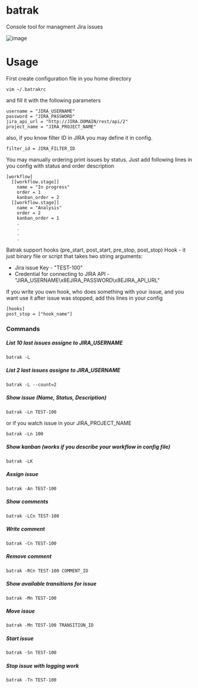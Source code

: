 # batrak

Console tool for managment Jira issues

![image](https://cloud.githubusercontent.com/assets/4948221/6000483/4a522496-aad6-11e4-84b2-5715c02af86d.gif)

# Usage

First create configuration file in you home directory

```
vim ~/.batrakrc
```

and fill it with the following parameters

```
username = "JIRA_USERNAME"
password = "JIRA_PASSWORD"
jira_api_url = "http://JIRA.DOMAIN/rest/api/2"
project_name = "JIRA_PROJECT_NAME"
```
also, if you know filter ID in JIRA you may define it in config.
```
filter_id = JIRA_FILTER_ID
```

You may manually ordering print issues by status.
Just add following lines in you config with status and order description
```
[workflow]
  [[workflow.stage]]
    name = "In progress"
    order = 1
    kanban_order = 2
  [[workflow.stage]]
    name = "Analysis"
    order = 2
    kanban_order = 1
    .
    .
    .
    .
```
Batrak support hooks (pre_start, post_start, pre_stop, post_stop)
Hook - it just binary file or script that takes two string arguments:
* Jira issue Key - "TEST-100"
* Credential for connecting to JIRA API - "JIRA_USERNAME\x8EJIRA_PASSWORD\x8EJIRA_API_URL"

If you write you own hook, who does something with your issue, and you want use it after issue was stopped, 
add this lines in your config

```
[hooks]
post_stop = ["hook_name"]
```


### Commands

##### List 10 last issues assigne to JIRA_USERNAME
```
batrak -L
```

##### List 2 last issues assigne to JIRA_USERNAME
```
batrak -L --count=2
```

##### Show issue (Name, Status, Description)
```
batrak -Ln TEST-100
```

or if you watch issue in your JIRA_PROJECT_NAME

```
batrak -Ln 100
```

##### Show kanban (works if you describe your workflow in config file)
```
batrak -LK
```

##### Assign issue
```
batrak -An TEST-100
```

##### Show comments 
```
batrak -LCn TEST-100
```

##### Write comment
```
batrak -Cn TEST-100
```

##### Remove comment
```
batrak -RCn TEST-100 COMMENT_ID
```

##### Show available transitions for issue 
```
batrak -Mn TEST-100
```

##### Move issue 
```
batrak -Mn TEST-100 TRANSITION_ID
``` 

##### Start issue 
```
batrak -Sn TEST-100
``` 

##### Stop issue with logging work
```
batrak -Tn TEST-100
``` 


